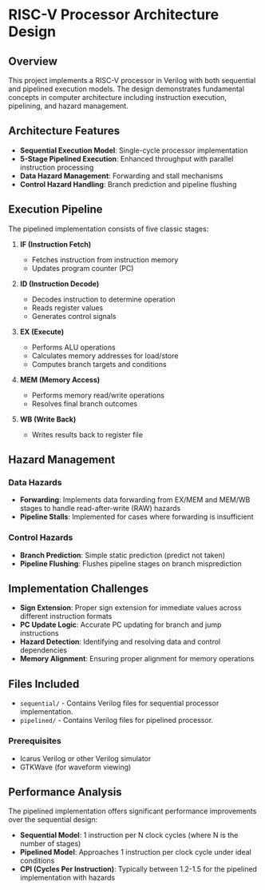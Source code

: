 # RISC-V Processor Architecture Design

## Overview
This project implements a RISC-V processor in Verilog with both sequential and pipelined execution models. The design demonstrates fundamental concepts in computer architecture including instruction execution, pipelining, and hazard management.

## Architecture Features
- **Sequential Execution Model**: Single-cycle processor implementation
- **5-Stage Pipelined Execution**: Enhanced throughput with parallel instruction processing
- **Data Hazard Management**: Forwarding and stall mechanisms
- **Control Hazard Handling**: Branch prediction and pipeline flushing

## Execution Pipeline
The pipelined implementation consists of five classic stages:

1. **IF (Instruction Fetch)**
   - Fetches instruction from instruction memory
   - Updates program counter (PC)

2. **ID (Instruction Decode)**
   - Decodes instruction to determine operation
   - Reads register values
   - Generates control signals

3. **EX (Execute)**
   - Performs ALU operations
   - Calculates memory addresses for load/store
   - Computes branch targets and conditions

4. **MEM (Memory Access)**
   - Performs memory read/write operations
   - Resolves final branch outcomes

5. **WB (Write Back)**
   - Writes results back to register file

## Hazard Management
### Data Hazards
- **Forwarding**: Implements data forwarding from EX/MEM and MEM/WB stages to handle read-after-write (RAW) hazards
- **Pipeline Stalls**: Implemented for cases where forwarding is insufficient

### Control Hazards
- **Branch Prediction**: Simple static prediction (predict not taken)
- **Pipeline Flushing**: Flushes pipeline stages on branch misprediction

## Implementation Challenges
- **Sign Extension**: Proper sign extension for immediate values across different instruction formats
- **PC Update Logic**: Accurate PC updating for branch and jump instructions
- **Hazard Detection**: Identifying and resolving data and control dependencies
- **Memory Alignment**: Ensuring proper alignment for memory operations

## Files Included
* `sequential/` - Contains Verilog files for sequential processor implementation.
* `pipelined/` - Contains Verilog files for pipelined processor.

### Prerequisites
- Icarus Verilog or other Verilog simulator
- GTKWave (for waveform viewing)


## Performance Analysis
The pipelined implementation offers significant performance improvements over the sequential design:

- **Sequential Model**: 1 instruction per N clock cycles (where N is the number of stages)
- **Pipelined Model**: Approaches 1 instruction per clock cycle under ideal conditions
- **CPI (Cycles Per Instruction)**: Typically between 1.2-1.5 for the pipelined implementation with hazards


